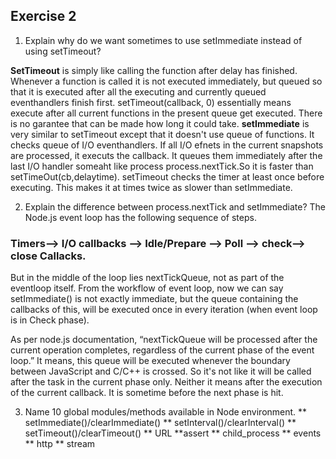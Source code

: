 ## Exercise 2

1. Explain why do we want sometimes to use setImmediate instead of using setTimeout?
<p>
<b>SetTimeout</b> is simply like calling the function after delay has finished. Whenever a function is called it is not executed immediately, but queued so that it is executed after all the executing and currently queued eventhandlers finish first. setTimeout(callback, 0) essentially means execute after all current functions in the present queue get executed. There is no garantee that can be made how long it could take.
<b>setImmediate</b> is very similar to setTimeout except that it doesn't use queue of functions. It checks queue of I/O eventhandlers. If all I/O efnets in the current snapshots are processed, it executs the callback. It queues them immediately after the last I/O handler someaht like process process.nextTick.So it is faster than setTimeOut(cb,delaytime). setTimeout checks the timer at least once before executing. This makes it at times twice as slower than setImmediate. 
</p>

2. Explain the difference between process.nextTick and setImmediate?
The Node.js event loop has the following sequence of steps.
### Timers--> I/O callbacks --> Idle/Prepare --> Poll --> check--> close Callacks.
But in the middle of the loop lies nextTickQueue, not as part of the eventloop itself. 
From the workflow of event loop, now we can say setImmediate() is not exactly immediate, but the queue containing the callbacks of this, will be executed once in every iteration (when event loop is in Check phase).

<p>As per node.js documentation, “nextTickQueue will be processed after the current operation completes, regardless of the current phase of the event loop.”
It means, this queue will be executed whenever the boundary between JavaScript and C/C++ is crossed. So it's not like it will be called after the task in the current phase only. Neither it means after the execution of the current callback. It is sometime before the next phase is hit. </p>

3. Name 10 global modules/methods available in Node environment.
 ** setImmediate()/clearImmediate() 
 ** setInterval()/clearInterval() 
 ** setTimeout()/clearTimeout() 
 ** URL
 **assert 
 ** child_process
 ** events 
 ** http
 ** stream

